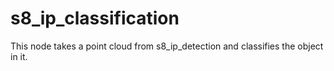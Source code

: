 s8_ip_classification
====================

This node takes a point cloud from s8_ip_detection and classifies the 
object in it.
